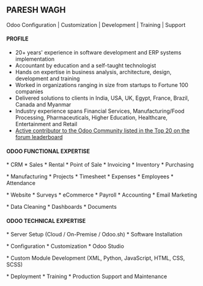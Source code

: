 ## PARESH WAGH
Odoo Configuration | Customization | Development | Training | Support


#### PROFILE
* 20+ years' experience in software development and ERP systems implementation
* Accountant by education and a self-taught technologist
* Hands on expertise in business analysis, architecture, design, development and training
* Worked in organizations ranging in size from startups to Fortune 100 companies
* Delivered solutions to clients in India, USA, UK, Egypt, France, Brazil, Canada and Myanmar
* Industry experience spans Financial Services, Manufacturing/Food Processing, Pharmaceuticals, Higher Education, Healthcare, Entertainment and Retail
* [Active contributor to the Odoo Community listed in the Top 20 on the forum leaderboard](https://www.odoo.com/profile/users)


#### ODOO FUNCTIONAL EXPERTISE
\* CRM * Sales * Rental * Point of Sale * Invoicing * Inventory * Purchasing

\* Manufacturing * Projects * Timesheet * Expenses * Employees * Attendance

\* Website * Surveys * eCommerce * Payroll * Accounting * Email Marketing

\* Data Cleaning * Dashboards * Documents


#### ODOO TECHNICAL EXPERTISE
\* Server Setup (Cloud / On-Premise / Odoo.sh) * Software Installation

\* Configuration * Customization * Odoo Studio

\* Custom Module Development (XML, Python, JavaScript, HTML, CSS, SCSS)

\* Deployment * Training * Production Support and Maintenance
